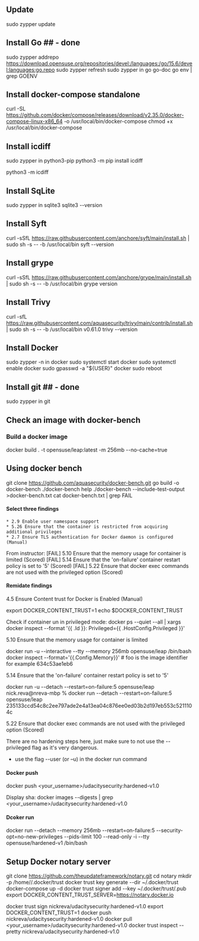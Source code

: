 ## Update ##

sudo zypper update

## Install Go ## - done

sudo zypper addrepo https://download.opensuse.org/repositories/devel:/languages:/go/15.6/devel:languages:go.repo
sudo zypper refresh
sudo zypper in go go-doc
go env | grep GOENV

## Install docker-compose standalone

curl -SL https://github.com/docker/compose/releases/download/v2.35.0/docker-compose-linux-x86_64 -o /usr/local/bin/docker-compose
chmod +x /usr/local/bin/docker-compose

## Install icdiff ##

sudo zypper in python3-pip
python3 -m pip install icdiff

python3 -m icdiff <file1> <file2>

## Install SqLite ##

sudo zypper in sqlite3
sqlite3 --version

## Install Syft ##

curl -sSfL https://raw.githubusercontent.com/anchore/syft/main/install.sh | sudo sh -s -- -b /usr/local/bin
syft --version

## Install grype ##

curl -sSfL https://raw.githubusercontent.com/anchore/grype/main/install.sh | sudo sh -s -- -b /usr/local/bin
grype version

## Install Trivy ##

curl -sfL https://raw.githubusercontent.com/aquasecurity/trivy/main/contrib/install.sh | sudo sh -s -- -b /usr/local/bin v0.61.0
trivy --version

## Install Docker ##

sudo zypper -n in docker
sudo systemctl start docker
sudo systemctl enable docker
sudo gpasswd -a "${USER}" docker
sudo reboot

## Install git ## - done

sudo zypper in git

## Check an image with docker-bench ##

### Build a docker image ###

docker build . -t opensuse/leap:latest -m 256mb --no-cache=true

## Using docker bench ##

git clone https://github.com/aquasecurity/docker-bench.git
go build -o docker-bench 
./docker-bench help
./docker-bench --include-test-output >docker-bench.txt
cat docker-bench.txt | grep FAIL

#### Select three findings ####
    * 2.9 Enable user namespace support
    * 5.26 Ensure that the container is restricted from acquiring additional privileges
    * 2.7 Ensure TLS authentication for Docker daemon is configured (Manual)

From instructor:
[FAIL] 5.10 Ensure that the memory usage for container is limited (Scored)
[FAIL] 5.14 Ensure that the 'on-failure' container restart policy is set to '5' (Scored)
[FAIL] 5.22 Ensure that docker exec commands are not used with the privileged option (Scored)

#### Remidate findings ####
4.5 Ensure Content trust for Docker is Enabled (Manual)

export DOCKER_CONTENT_TRUST=1
echo $DOCKER_CONTENT_TRUST

Check if container un in privileged mode:
docker ps --quiet --all | xargs docker inspect --format '{{ .Id }}: Privileged={{ .HostConfig.Privileged }}'


5.10 Ensure that the memory usage for container is limited

docker run -u --interactive --tty --memory 256mb opensuse/leap /bin/bash
docker inspect --format='{{.Config.Memory}}' <foo>    # foo is the image identifier for example 634c53ae1eb6


5.14 Ensure that the 'on-failure' container restart policy is set to '5'

docker run -u --detach --restart=on-failure:5 opensuse/leap
nick.reva@nreva-mbp % docker run --detach --restart=on-failure:5 opensuse/leap
235133ccd54c8c2ee797ade2e4a13ea04c876ee0ed03b2d197eb553c5211104c

5.22 Ensure that docker exec commands are not used with the privileged option (Scored)

There are no hardening steps here, just make sure to not use the --privileged flag as it's very dangerous.
- use the flag --user (or –u) in the docker run command

#### Docker push ####

docker push <your_username>/udacitysecurity:hardened-v1.0

Display sha: docker images --digests | grep <your_username>/udacitysecurity:hardened-v1.0

#### Dcoker run ####

docker run --detach --memory 256mb --restart=on-failure:5 --security-opt=no-new-privileges --pids-limit 100 --read-only -i --tty opensuse/hardened-v1 /bin/bash

## Setup Docker notary server ##

git clone https://github.com/theupdateframework/notary.git
cd notary
mkdir -p /home/<username>/.docker/trust
docker trust key generate <name of the key> --dir ~/.docker/trust
docker-compose up -d
docker trust signer add --key ~/.docker/trust/<key directory>.pub <name of the key> <name of docker hub repo>
export DOCKER_CONTENT_TRUST_SERVER=https://notary.docker.io

docker trust sign nickreva/udacitysecurity:hardened-v1.0
export DOCKER_CONTENT_TRUST=1
docker push nickreva/udacitysecurity:hardened-v1.0
docker pull <your_username>/udacitysecurity:hardened-v1.0
docker trust inspect --pretty nickreva/udacitysecurity:hardened-v1.0